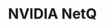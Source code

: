 ---
title: NVIDIA NetQ
layout: pdf
product: Cumulus NetQ
type: pdf
bookhidden: true
version: "4.4"
imgData: cumulus-netq
siteSlug: cumulus-netq
pdfhidden: true
---